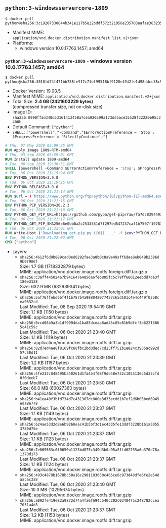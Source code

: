 ## `python:3-windowsservercore-1809`

```console
$ docker pull python@sha256:3c19207330844b341e117b5e22bddf372321958e235700aafae383235f272dab
```

-	Manifest MIME: `application/vnd.docker.distribution.manifest.list.v2+json`
-	Platforms:
	-	windows version 10.0.17763.1457; amd64

### `python:3-windowsservercore-1809` - windows version 10.0.17763.1457; amd64

```console
$ docker pull python@sha256:3018fd74f471bb788fe917c71ef99518bf9128e4942fe1d98ddcc58c9f2aa741
```

-	Docker Version: 19.03.5
-	Manifest MIME: `application/vnd.docker.distribution.manifest.v2+json`
-	Total Size: **2.4 GB (2421603229 bytes)**  
	(compressed transfer size, not on-disk size)
-	Image ID: `sha256:8990ffad340d53161413458a7cea920599a173dd5ace35528f32220e95c3406b`
-	Default Command: `["python"]`
-	`SHELL`: `["powershell","-Command","$ErrorActionPreference = 'Stop'; $ProgressPreference = 'SilentlyContinue';"]`

```dockerfile
# Thu, 07 May 2020 05:09:25 GMT
RUN Apply image 1809-RTM-amd64
# Thu, 03 Sep 2020 05:59:01 GMT
RUN Install update 1809-amd64
# Tue, 08 Sep 2020 19:36:31 GMT
SHELL [powershell -Command $ErrorActionPreference = 'Stop'; $ProgressPreference = 'SilentlyContinue';]
# Tue, 06 Oct 2020 21:19:24 GMT
ENV PYTHON_VERSION=3.9.0
# Tue, 06 Oct 2020 21:19:25 GMT
ENV PYTHON_RELEASE=3.9.0
# Tue, 06 Oct 2020 21:21:14 GMT
RUN $url = ('https://www.python.org/ftp/python/{0}/python-{1}-amd64.exe' -f $env:PYTHON_RELEASE, $env:PYTHON_VERSION); 	Write-Host ('Downloading {0} ...' -f $url); 	[Net.ServicePointManager]::SecurityProtocol = [Net.SecurityProtocolType]::Tls12; 	Invoke-WebRequest -Uri $url -OutFile 'python.exe'; 		Write-Host 'Installing ...'; 	Start-Process python.exe -Wait 		-ArgumentList @( 			'/quiet', 			'InstallAllUsers=1', 			'TargetDir=C:\Python', 			'PrependPath=1', 			'Shortcuts=0', 			'Include_doc=0', 			'Include_pip=0', 			'Include_test=0' 		); 		$env:PATH = [Environment]::GetEnvironmentVariable('PATH', [EnvironmentVariableTarget]::Machine); 		Write-Host 'Verifying install ...'; 	Write-Host '  python --version'; python --version; 		Write-Host 'Removing ...'; 	Remove-Item python.exe -Force; 		Write-Host 'Complete.'
# Tue, 06 Oct 2020 21:21:15 GMT
ENV PYTHON_PIP_VERSION=20.2.3
# Tue, 06 Oct 2020 21:21:16 GMT
ENV PYTHON_GET_PIP_URL=https://github.com/pypa/get-pip/raw/fa7dc83944936bf09a0e4cb5d5ec852c0d256599/get-pip.py
# Tue, 06 Oct 2020 21:21:17 GMT
ENV PYTHON_GET_PIP_SHA256=6e0bb0a2c2533361d7f297ed547237caf1b7507f197835974c0dd7eba998c53c
# Tue, 06 Oct 2020 21:22:01 GMT
RUN Write-Host ('Downloading get-pip.py ({0}) ...' -f $env:PYTHON_GET_PIP_URL); 	[Net.ServicePointManager]::SecurityProtocol = [Net.SecurityProtocolType]::Tls12; 	Invoke-WebRequest -Uri $env:PYTHON_GET_PIP_URL -OutFile 'get-pip.py'; 	Write-Host ('Verifying sha256 ({0}) ...' -f $env:PYTHON_GET_PIP_SHA256); 	if ((Get-FileHash 'get-pip.py' -Algorithm sha256).Hash -ne $env:PYTHON_GET_PIP_SHA256) { 		Write-Host 'FAILED!'; 		exit 1; 	}; 		Write-Host ('Installing pip=={0} ...' -f $env:PYTHON_PIP_VERSION); 	python get-pip.py 		--disable-pip-version-check 		--no-cache-dir 		('pip=={0}' -f $env:PYTHON_PIP_VERSION) 	; 	Remove-Item get-pip.py -Force; 		Write-Host 'Verifying pip install ...'; 	pip --version; 		Write-Host 'Complete.'
# Tue, 06 Oct 2020 21:22:02 GMT
CMD ["python"]
```

-	Layers:
	-	`sha256:4612f6d0b889cad0ed0292fae3a0b0c8a9e49aff6dea8eb049b2386d9b07986f`  
		Size: 1.7 GB (1718332879 bytes)  
		MIME: application/vnd.docker.image.rootfs.foreign.diff.tar.gzip
	-	`sha256:c3aff44502467b94164764856a6feb805fc5c79ff66012eebdd7da3f180e3138`  
		Size: 632.9 MB (632939341 bytes)  
		MIME: application/vnd.docker.image.rootfs.foreign.diff.tar.gzip
	-	`sha256:5af76ffebd6bf4f1b787b4a988842077427c65d101c4e4c449f02b8cea0332cd`  
		Last Modified: Tue, 08 Sep 2020 19:54:19 GMT  
		Size: 1.1 KB (1150 bytes)  
		MIME: application/vnd.docker.image.rootfs.diff.tar.gzip
	-	`sha256:0ccd08b9a3b1df9994da1ba85dceaa8ad45c85e81b9dfcf3b622f3065c41c59c`  
		Last Modified: Tue, 06 Oct 2020 21:23:40 GMT  
		Size: 1.1 KB (1119 bytes)  
		MIME: application/vnd.docker.image.rootfs.diff.tar.gzip
	-	`sha256:82d7ed4ae8f8169fc88fbc2bd0dec7cd25ff751b1e824c3935ac992d57c50d11`  
		Last Modified: Tue, 06 Oct 2020 21:23:39 GMT  
		Size: 1.2 KB (1157 bytes)  
		MIME: application/vnd.docker.image.rootfs.diff.tar.gzip
	-	`sha256:4fe232c848495ba40261d1fa4b4f08f9db48e732c1055136c5d32cfd0f0deeb7`  
		Last Modified: Tue, 06 Oct 2020 21:23:50 GMT  
		Size: 60.0 MB (60027360 bytes)  
		MIME: application/vnd.docker.image.rootfs.diff.tar.gzip
	-	`sha256:b41ea40f3bfd734d7c431367dc000e3d33ecdd1b7ef2d6b05bed6949eda8e778`  
		Last Modified: Tue, 06 Oct 2020 21:23:37 GMT  
		Size: 1.1 KB (1149 bytes)  
		MIME: application/vnd.docker.image.rootfs.diff.tar.gzip
	-	`sha256:624ae53d2d8e6b9268eac41b5bf3d1ec4335fe13dd73228b161a50553789d75e`  
		Last Modified: Tue, 06 Oct 2020 21:23:37 GMT  
		Size: 1.1 KB (1123 bytes)  
		MIME: application/vnd.docker.image.rootfs.diff.tar.gzip
	-	`sha256:7e069583c0f0650b1123bd875c349d3b0a95a81fd62755a6a370d78a1370d173`  
		Last Modified: Tue, 06 Oct 2020 21:23:37 GMT  
		Size: 1.1 KB (1124 bytes)  
		MIME: application/vnd.docker.image.rootfs.diff.tar.gzip
	-	`sha256:493c4878b1678bc50a16c2901103650c465ce0c973d48dfe6fe2e54daacac3a8`  
		Last Modified: Tue, 06 Oct 2020 21:23:40 GMT  
		Size: 10.3 MB (10295674 bytes)  
		MIME: application/vnd.docker.image.rootfs.diff.tar.gzip
	-	`sha256:a092fe419e82a9872d74a4fa6f694c540c202c0348475c248782ccea7031a4d8`  
		Last Modified: Tue, 06 Oct 2020 21:23:37 GMT  
		Size: 1.2 KB (1153 bytes)  
		MIME: application/vnd.docker.image.rootfs.diff.tar.gzip

